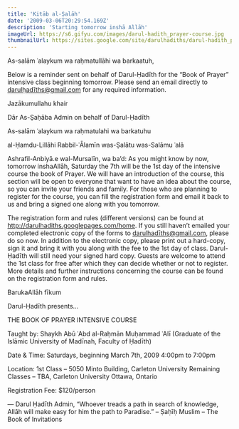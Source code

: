 ```yaml
---
title: 'Kitāb al-Ṣalāh'
date: '2009-03-06T20:29:54.169Z'
description: 'Starting tomorrow inshā Allāh'
imageUrl: https://s6.gifyu.com/images/darul-hadith_prayer-course.jpg
thumbnailUrl: https://sites.google.com/site/darulhadiths/darul-hadith_prayer-course-large.jpg
---
```


As-salām ʿalaykum wa raḥmatullāhi wa barkaatuh,

Below is a reminder sent on behalf of Darul-Ḥadīth for the “Book of Prayer” intensive class beginning tomorrow. Please send an email directly to darulḥadīths@gmail.com for any required information.

Jazākumullahu khair

Dār As-Ṣaḥāba Admin on behalf of Darul-Ḥadīth

As-salām ʿalaykum wa raḥmatulahi wa barkatuhu

al-Ḥamdu-Lillāhi Rabbil-ʿĀlamīn was-Ṣalātu was-Salāmu ʿalā

Ashrafil-Anbiyā.e wal-Mursalīn, wa ba’d:
As you might know by now, tomorrow inshaAllāh, Saturday the 7th will be the 1st day of the intensive course the book of Prayer. We will have an introduction of the course, this section will be open to everyone that want to have an idea about the course, so you can invite your friends and family. For those who are planning to register for the course, you can fill the registration form and email it back to us and bring a signed one along with you tomorrow.

The registration form and rules (different versions) can be found at http://darulhadiths.googlepages.com/home. If you still haven’t emailed your completed electronic copy of the forms to darulhadīths@gmail.com, please do so now. In addition to the electronic copy, please print out a hard-copy, sign it and bring it with you along with the fee to the 1st day of class. Darul-Ḥadīth will still need your signed hard copy. Guests are welcome to attend the 1st class for free after which they can decide whether or not to register. More details and further instructions concerning the course can be found on the registration form and rules.

BarukaAllāh fīkum

Darul-Ḥadīth presents…

THE BOOK OF PRAYER
INTENSIVE COURSE

Taught by:
Shaykh Abū ʿAbd al-Raḥmān Muḥammad ʿAlī
(Graduate of the Islāmic University of Madīnah, Faculty of Ḥadīth)

Date & Time:
Saturdays, beginning March 7th, 2009
4:00pm to 7:00pm

Location:
1st Class – 5050 Minto Building, Carleton University
Remaining Classes – TBA, Carleton University
Ottawa, Ontario

Registration Fee:
\$120/person

—
Darul Ḥadīth Admin,
“Whoever treads a path in search of knowledge, Allāh will make easy for him the path to Paradise.” – Ṣaḥīḥ Muslim – The Book of Invitations
